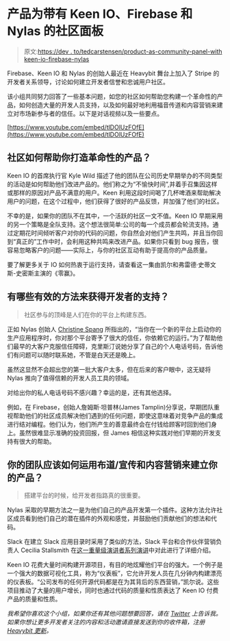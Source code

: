 # 产品为带有 Keen IO、Firebase 和 Nylas 的社区面板

> 原文:[https://dev . to/tedcarstensen/product-as-community-panel-with keen-io-firebase-nylas](https://dev.to/tedcarstensen/product-as-community-panel-with-keen-io-firebase--nylas)

Firebase、Keen IO 和 Nylas 的创始人最近在 Heavybit 舞台上加入了 Stripe 的开发者关系领导，讨论如何建立开发者信誉和忠诚用户社区。

该小组共同努力回答了一些基本问题，如您的社区如何帮助您构建一个革命性的产品，如何创造大量的开发人员支持，以及如何最好地利用福音传道和内容营销来建立对市场新参与者的信任。以下是对话视频以及一些要点。

[https://www.youtube.com/embed/tlDOlUzFOfE](https://www.youtube.com/embed/tlDOlUzFOfE)

## [](#how-can-community-help-you-build-a-revolutionary-product)社区如何帮助你打造革命性的产品？

Keen IO 的首席执行官 Kyle Wild 描述了他的团队在公司历史早期举办的不同类型的活动是如何帮助他们改进产品的。他们称之为“不愉快时间”,并着手召集因这样或那样的原因对产品不满意的用户。Keen 利用这段时间喝了几杯啤酒来帮助解决用户的问题，在这个过程中，他们获得了很好的产品反馈，并加强了他们的社区。

不幸的是，如果你的团队不在其中，一个活跃的社区一文不值。Keen IO 早期采用的另一个策略是全队支持。这个想法很简单:公司的每一个成员都会轮流支持。通过定期花时间倾听客户对你的代码的问题，你自然会对他们产生共鸣，并且当你回到“真正的”工作中时，会利用这种共鸣来改进产品。如果你只看到 bug 报告，很容易忽略客户的问题——实际上，与你的社区互动有助于提高你的产品质量。

要了解更多关于 IO 如何热衷于运行支持，请查看这一集由凯尔和弗雷德·史蒂文斯-史密斯主演的《零赢》。

## 有哪些有效的方法来获得开发者的支持？

> 社区参与的顶峰是人们在你的平台上构建东西。

正如 Nylas 创始人 [Christine Spang](https://twitter.com/spang) 所指出的，“当你在一个新的平台上启动你的生产应用程序时，你对那个平台寄予了很大的信任，你依赖它的运行。”为了帮助他们最早的大客户克服信任障碍，克里斯汀说她分享了自己的个人电话号码，告诉他们有问题可以随时联系她，不管是白天还是晚上。

虽然这显然不会超出您的第一批大客户太多，但在后来的客户眼中，这无疑将 Nylas 推向了值得信赖的开发人员工具的领域。

对给出你的私人电话号码不感兴趣？幸运的是，还有其他选择。

例如，在 Firebase，创始人詹姆斯·坦普林(James Tamplin)分享说，早期团队重视帮助他们的社区成员解决他们遇到的任何问题，即使这意味着对竞争产品的集成进行结对编程。他们认为，他们所产生的善意最终会在付钱给顾客时回到他们身上。虽然很难显示准确的投资回报，但 James 相信这种实践对他们早期的开发支持有很大的帮助。

## [](#how-should-your-team-employ-evangelismadvocacy-and-content-marketing-to-establish-your-product)你的团队应该如何运用布道/宣传和内容营销来建立你的产品？

> 搭建平台的时候，给开发者指路真的很重要。

Nylas 采取的早期方法之一是为他们自己的产品开发第一个插件。这种方法允许社区成员看到他们自己的潜在插件的外观和感觉，并鼓励他们贡献他们的想法和代码。

Slack 在建立 Slack 应用目录时采用了类似的方法，Slack 平台和合作伙伴营销负责人 Cecilia Stallsmith 在[这一重量级演讲者系列演讲](https://www.heavybit.com/library/video/platform-marketing-so-you-want-to-be-an-ecosystem/)中对此进行了详细介绍。

Keen IO 花费大量时间构建开源项目，有目的地炫耀他们平台的强大。一个例子是一个强大的数据可视化工具，称为“仪表板”，它允许开发人员在几分钟内构建漂亮的仪表板。“公司发布的任何开源代码都是在为其背后的东西营销，”凯尔说。这些项目推动了大量的用户增长，同时也通过代码的质量和性质表达了 Keen IO 付费产品的质量和性质。

*我希望你喜欢这个小组，如果你还有其他问题想要回答，请在 [Twitter](https://twitter.com/tedcarstensen) 上告诉我。如果你想让更多开发者关注的内容和活动邀请直接发送到你的收件箱，注册 [Heavybit 更新](https://heavybit.typeform.com/to/o2fjMn)。*